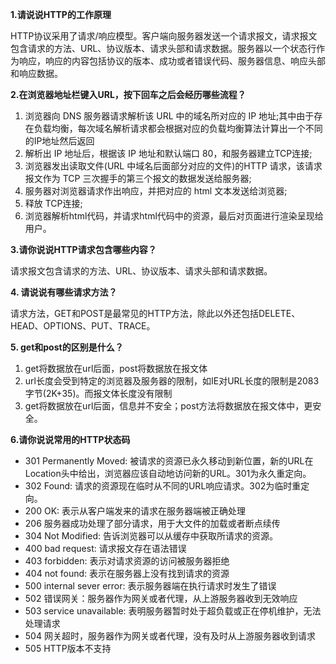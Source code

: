 **1.请说说HTTP的工作原理**

HTTP协议采用了请求/响应模型。客户端向服务器发送一个请求报文，请求报文包含请求的方法、URL、协议版本、请求头部和请求数据。服务器以一个状态行作为响应，响应的内容包括协议的版本、成功或者错误代码、服务器信息、响应头部和响应数据。

**2.在浏览器地址栏键入URL，按下回车之后会经历哪些流程？**

1. 浏览器向 DNS 服务器请求解析该 URL 中的域名所对应的 IP 地址;其中由于存在负载均衡，每次域名解析请求都会根据对应的负载均衡算法计算出一个不同的IP地址然后返回
2. 解析出 IP 地址后，根据该 IP 地址和默认端口 80，和服务器建立TCP连接;
3. 浏览器发出读取文件(URL 中域名后面部分对应的文件)的HTTP 请求，该请求报文作为 TCP 三次握手的第三个报文的数据发送给服务器;
4. 服务器对浏览器请求作出响应，并把对应的 html 文本发送给浏览器;
5. 释放 TCP连接;
6. 浏览器解析html代码，并请求html代码中的资源，最后对页面进行渲染呈现给用户。

**3.请你说说HTTP请求包含哪些内容？**

请求报文包含请求的方法、URL、协议版本、请求头部和请求数据。

**4. 请说说有哪些请求方法？**

请求方法，GET和POST是最常见的HTTP方法，除此以外还包括DELETE、HEAD、OPTIONS、PUT、TRACE。

**5. get和post的区别是什么？**

1. get将数据放在url后面，post将数据放在报文体
2. url长度会受到特定的浏览器及服务器的限制，如IE对URL长度的限制是2083字节(2K+35)。而报文体长度没有限制
3. get将数据放在url后面，信息并不安全；post方法将数据放在报文体中，更安全。

**6.请你说说常用的HTTP状态码**

- 301    Permanently Moved:    被请求的资源已永久移动到新位置，新的URL在Location头中给出，浏览器应该自动地访问新的URL。301为永久重定向。
- 302    Found:    请求的资源现在临时从不同的URL响应请求。302为临时重定向。
- 200    OK:    表示从客户端发来的请求在服务器端被正确处理
- 206 服务器成功处理了部分请求，用于大文件的加载或者断点续传
- 304    Not Modified:    告诉浏览器可以从缓存中获取所请求的资源。
- 400    bad request:    请求报文存在语法错误
- 403    forbidden:    表示对请求资源的访问被服务器拒绝
- 404    not found:    表示在服务器上没有找到请求的资源
- 500    internal sever error:    表示服务器端在执行请求时发生了错误
- 502 错误网关：服务器作为网关或者代理，从上游服务器收到无效响应
- 503    service unavailable:    表明服务器暂时处于超负载或正在停机维护，无法处理请求
- 504 网关超时，服务器作为网关或者代理，没有及时从上游服务器收到请求
- 505 HTTP版本不支持
